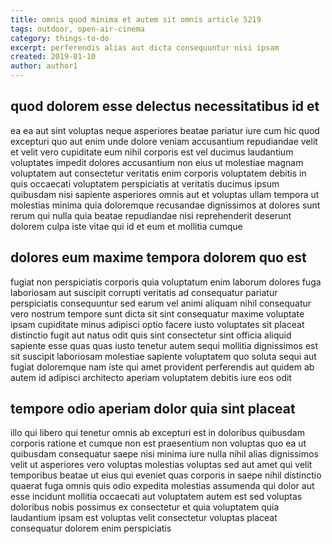 ```yaml
---
title: omnis quod minima et autem sit omnis article 5219
tags: outdoor, open-air-cinema
category: things-to-do
excerpt: perferendis alias aut dicta consequuntur nisi ipsam
created: 2019-01-10
author: author1
---
```


## quod dolorem esse delectus necessitatibus id et

ea ea aut sint voluptas neque asperiores beatae pariatur iure cum hic quod excepturi quo aut enim unde dolore veniam accusantium repudiandae velit et velit vero cupiditate eum nihil corporis est vel ducimus laudantium voluptates impedit dolores accusantium non eius ut molestiae magnam voluptatem aut consectetur veritatis enim corporis voluptatem debitis in quis occaecati voluptatem perspiciatis at veritatis ducimus ipsum quibusdam nisi sapiente asperiores omnis aut et voluptas ullam tempora ut molestias minima quia doloremque recusandae dignissimos at dolores sunt rerum qui nulla quia beatae repudiandae nisi reprehenderit deserunt dolorem culpa iste vitae qui id et eum et mollitia cumque

## dolores eum maxime tempora dolorem quo est

fugiat non perspiciatis corporis quia voluptatum enim laborum dolores fuga laboriosam aut suscipit corrupti veritatis ad consequatur pariatur perspiciatis consequuntur sed earum vel animi aliquam nihil consequatur vero nostrum tempore sunt dicta sit sint consequatur maxime voluptate ipsam cupiditate minus adipisci optio facere iusto voluptates sit placeat distinctio fugit aut natus odit quis sint consectetur sint officia aliquid sapiente esse quas quas iusto tenetur autem sequi mollitia dignissimos est sit suscipit laboriosam molestiae sapiente voluptatem quo soluta sequi aut fugiat doloremque nam iste qui amet provident perferendis aut quidem ab autem id adipisci architecto aperiam voluptatem debitis iure eos odit

## tempore odio aperiam dolor quia sint placeat

illo qui libero qui tenetur omnis ab excepturi est in doloribus quibusdam corporis ratione et cumque non est praesentium non voluptas quo ea ut quibusdam consequatur saepe nisi minima iure nulla nihil alias dignissimos velit ut asperiores vero voluptas molestias voluptas sed aut amet qui velit temporibus beatae ut eius qui eveniet quas corporis in saepe nihil distinctio quaerat fuga omnis quis odio expedita molestias assumenda qui dolor aut esse incidunt mollitia occaecati aut voluptatem autem est sed voluptas doloribus nobis possimus ex consectetur et quia voluptatem quia laudantium ipsam est voluptas velit consectetur voluptas placeat consequatur dolorem enim perspiciatis
